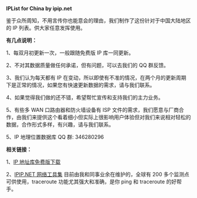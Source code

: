 **IPList for China by ipip.net**

鉴于众所周知，不用言传你也能意会的理由，我们制作了这份针对于中国大陆地区的 IP 列表。供大家任意发挥使用。

**有几点说明：**

1、每双月初更新一次，一般跟随免费版 IP 库一同更新。

2、不对其数据质量做任何承诺，但有问题，可以去我们的 QQ 群反馈。

3、我们认为每天都有 IP 在变动，所以即使有不准的情况，在两个月的更新周期下是正常的情况，如果您有快速更新数据的需求，请与我们联系。

4、如果觉得我们做的还不错，希望帮忙宣传和支持我们的主力业务。

5、有些多 WAN 口路由器和防火墙设备有 ISP 文件的需求，我们愿意与厂商合作，由我们来提供这个看着细小但实际上很影响用户体验但对我们来说相对轻松的数据，合作形式多样，有兴趣，请与我们联系。

5、IP 地理位置数据库 QQ 群: 346280296

**相关链接：**

1、[IP 地址库免费版下载](http://www.ipip.net/ipdb.html "IPIP.NET IP 归属地数据库")

2、[IPIP.NET 网络工具集](https://www.ipip.net/traceroute.php "IPIP.NET 网络工具集") 目前由我和同事业余在维护的，全球有 200 多个监测点可供使用，traceroute 功能尤其强大和准确，是你 ping 和 traceroute 的好帮手。